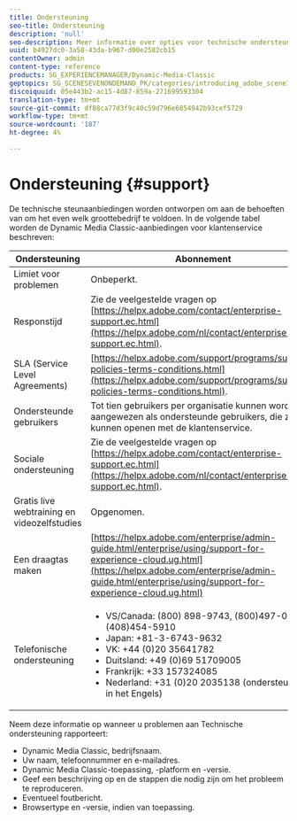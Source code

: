 ```yaml
---
title: Ondersteuning
seo-title: Ondersteuning
description: 'null'
seo-description: Meer informatie over opties voor technische ondersteuning.
uuid: b4927dc0-3a58-43da-b967-d00e2582cb15
contentOwner: admin
content-type: reference
products: SG_EXPERIENCEMANAGER/Dynamic-Media-Classic
geptopics: SG_SCENESEVENONDEMAND_PK/categories/introducing_adobe_scene7
discoiquuid: 05e443b2-ac15-4d87-859a-271699593304
translation-type: tm+mt
source-git-commit: df88ca77d3f9c40c59d796e6854942b93cef5729
workflow-type: tm+mt
source-wordcount: '187'
ht-degree: 4%

---
```



# Ondersteuning {#support}

De technische steunaanbiedingen worden ontworpen om aan de behoeften van om het even welk groottebedrijf te voldoen. In de volgende tabel worden de Dynamic Media Classic-aanbiedingen voor klantenservice beschreven:

| Ondersteuning | Abonnement |
|--- |--- |
| Limiet voor problemen | Onbeperkt. |
| Responstijd | Zie de veelgestelde vragen op [https://helpx.adobe.com/contact/enterprise-support.ec.html](https://helpx.adobe.com/nl/contact/enterprise-support.ec.html). |
| SLA (Service Level Agreements) | [https://helpx.adobe.com/support/programs/support-policies-terms-conditions.html](https://helpx.adobe.com/support/programs/support-policies-terms-conditions.html). |
| Ondersteunde gebruikers | Tot tien gebruikers per organisatie kunnen worden aangewezen als ondersteunde gebruikers, die zaken kunnen openen met de klantenservice. |
| Sociale ondersteuning | Zie de veelgestelde vragen op [https://helpx.adobe.com/contact/enterprise-support.ec.html](https://helpx.adobe.com/nl/contact/enterprise-support.ec.html). |
| Gratis live webtraining en videozelfstudies | Opgenomen. |
| Een draagtas maken | [https://helpx.adobe.com/enterprise/admin-guide.html/enterprise/using/support-for-experience-cloud.ug.html](https://helpx.adobe.com/enterprise/admin-guide.html/enterprise/using/support-for-experience-cloud.ug.html) |
| Telefonische ondersteuning | <ul><li>VS/Canada: (800) 898-9743, (800)497-033, (408)454-5910 </li> <li>Japan: +81-3-6743-9632 </li><li>VK: +44 (0)20 35641782</li><li>Duitsland: +49 (0)69 51709005</li><li>Frankrijk: +33 157324085</li><li>Nederland: +31 (0)20 2035138 (ondersteuning in het Engels)</li></ul> |

Neem deze informatie op wanneer u problemen aan Technische ondersteuning rapporteert:

* Dynamic Media Classic, bedrijfsnaam.
* Uw naam, telefoonnummer en e-mailadres.
* Dynamic Media Classic-toepassing, -platform en -versie.
* Geef een beschrijving op en de stappen die nodig zijn om het probleem te reproduceren.
* Eventueel foutbericht.
* Browsertype en -versie, indien van toepassing.

